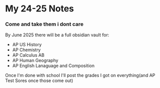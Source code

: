 # My 24-25 Notes

### Come and take them i dont care
By June 2025 there will be a full obsidian vault for:
- AP US History
- AP Chemistry
- AP Calculus AB
- AP Human Geography
- AP English Lanaguage and Composition


Once I'm done with school I'll post the grades I got on everything(and AP Test Sores once those come out)

